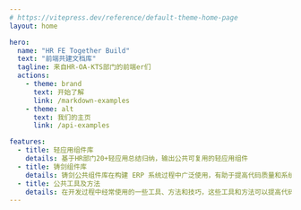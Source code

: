 ```yaml
---
# https://vitepress.dev/reference/default-theme-home-page
layout: home

hero:
  name: "HR FE Together Build"
  text: "前端共建文档库"
  tagline: 来自HR-OA-KTS部门的前端er们
  actions:
    - theme: brand
      text: 开始了解
      link: /markdown-examples
    - theme: alt
      text: 我们的主页
      link: /api-examples

features:
  - title: 轻应用组件库
    details: 基于HR部门20+轻应用总结归纳，输出公共可复用的轻应用组件
  - title: 铸剑组件库
    details: 铸剑公共组件库在构建 ERP 系统过程中广泛使用，有助于提高代码质量和系统稳定性
  - title: 公共工具及方法
    details: 在开发过程中经常使用的一些工具、方法和技巧，这些工具和方法可以提高代码的可维护性和统一性
---
```


